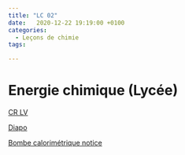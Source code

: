 ```yaml
---
title: "LC 02"
date:   2020-12-22 19:19:00 +0100
categories:
  - Leçons de chimie
tags:

---
```

# Energie chimique (Lycée)

[CR LV](/assets/pdf/LC02.pdf)

<object class="pdf fitvidsignore" data="/assets/pdf/LC02.pdf" type="application/pdf"></object>

<a href="/assets/pptx/LC02.pptx" download>Diapo</a>

<a href="/assets/pptx/Bombecalo.pdf" download>Bombe calorimétrique notice</a>

